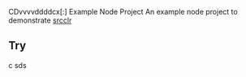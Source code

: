 CDvvvvddddcx[:] Example Node Project
An example node project to demonstrate [srcclr](https://www.srcclr.com)
## Try 
c
sds
